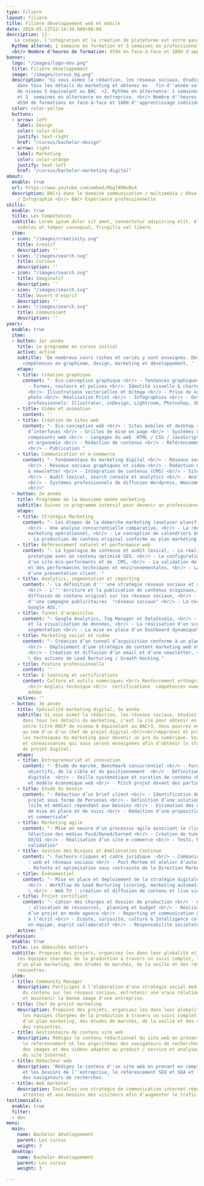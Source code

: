 ```yaml
---
type: filiere
layout: filiere
title: Filière développement web et mobile
date: 2019-05-12T12:14:34.000+06:00
description: |2-
   Le codage, l'intégration et la création de plateforme est votre passion ? Alors la spécialité développement est fait pour vous ! À la clé en fin d'année ? Votre titre RNCP de niveau 6 équivalant au BAC+3 et un statut de chef de projet digital.
  Rythme alterné: 1 semaine en formation et 3 semaines en professionnalisation (en entreprise (pour les alternants) ou en projet pour les étudiants en formation initiale.
  <br/> Nombre d'heures de formation: 455H en face-à-face et 180H d'apprentissage individualisé en FOAD
banner:
  logo: "/images/logo-dev.png"
  title: Filière développement
  image: "/images/cursus_bg.png"
  description: 'Si vous aimez la rédaction, les réseaux sociaux, étudiez et   persévérez
    dans tous les détails du marketing et obtenez en   fin d''année votre titre RNCP
    de niveau 5 équivalant au BAC  +2. Rythme en alternance: 1 semaines en formation
    et 3  semaines en alternance en entreprise. <br/> Nombre d''heures  de formations:
    455H de formations en face-à-face et 180H d''apprentissage individualisé en FOAD.'
  color: color-yellow
  buttons:
  - arrow: left
    label: Design
    color: color-blue
    justify: text-right
    href: "/cursus/bachelor-design"
  - arrow: right
    label: Marketing
    color: color-orange
    justify: text-left
    href: "/cursus/bachelor-marketing-digital"
about:
  enable: true
  url: https://www.youtube.com/embed/RGglN9NvNs4
  description: BAC+1 dans le domaine communication / multimédia / Développement informatique
    / Infographie <br/> BAC+ Expérience professionnelle
skills:
  enable: true
  title: Les Compétences
  subtitle: Lorem ipsum dolor sit amet, consectetur adipiscing elit. Aliquam dui erat,
    sodales ut tempor consequat, fringilla vel libero.
  item:
  - icon: "/images/creativity.svg"
    title: Créatif
    description: ''
  - icon: "/images/search.svg"
    title: Curieux
    description: ''
  - icon: "/images/search.svg"
    title: Imaginatif
    description: ''
  - icon: "/images/search.svg"
    title: Ouvert d'esprit
    description: ''
  - icon: "/images/search.svg"
    title: Communicant
    description: ''
years:
  enable: true
  item:
  - button: 1er année
    title: Le programme en cursus initial
    active: active
    subtitle: 'De nombreux cours riches et variés y sont enseignés. Développez vos
      compétences en graphisme, design, marketing et développement. '
    etape:
    - title: Création graphique
      content: "- Eco-conception graphique <br/> - Tendances graphiques & veille <br/>
        - Formes, couleurs et polices <br/>- Identité visuelle & charte graphique
        <br/>- Illustrations vectorielles et bitmap <br/> - Prise de vue et retouches
        photo <br/>- Réalisation Print <br/> - Infographies <br/> - Outils graphiques
        professionnels: Illustrator, inDesign, Lightroom, Photoshop, XD"
    - title: Vidéo et animation
      content: ''
    - title: Création de sites web
      content: "- Eco-conception web <br/> - Sites mobiles et desktop <br/> - Conception
        d’interfaces <br/> - Grilles de mise en page <br/> - Systèmes de design et
        composants web <br/> - Langages du web  HTML / CSS / JavaScript <br/> - Accessibilité
        et ergonomie <br/> - Rédaction de contenus <br/> - Référencement naturel (SEO)
        <br/> - Publication "
    - title: Communication et e-commerce
      content: "- Fondamentaux du marketing digital <br/> - Réseaux sociaux professionnels
        <br/> - Réseaux sociaux graphiques et vidéo <br/> - Rédaction et envoi e-mailing
        & newsletter <br/> - Intégration de contenus (CMS) <br/> - Sites e-commerce
        <br/> - Audit lexical, search console et analytics <br/> - Analyse d'éco performance
        <br/> - Systèmes professionnels de diffusion Wordpress, Woocommerce, Sendinblue
        <br/>"
  - button: 2e année
    title: Programme de la deuxième année marketing
    subtitle: Suivez ce programme intensif pour devenir un professionnel du marketing.
    etape:
    - title: Stratégie Marketing
      content: "- Les étapes de la démarche marketing (analyser planification, suivi),
        <br/> - Une analyse concurrentielle comparative, <br/> - La rédaction du plan
        marketing opérationnel, <br/> - La conception de calendriers éditorials <br/>
        - La production de contenu original conforme au plan marketing."
    - title: Référencement naturel et performance web
      content: "- La typologie de contenus et audit lexical, - La réalisation d'un
        prototype avec un contenu optimisé SEO, <br/> - La configuration et le déploiement
        d'un site éco-performants et de  CMS, <br/> - La validation de l'accessibilité
        et des performances techniques et environnementales, <br/> - La réalisation
        d'une présentation client. "
    - title: Analytics, segmentation et reporting
      content: '- La définition d''''une stratégie réseaux sociaux et advertising,
        <br/> - L''''écriture et la publication de contenus originaux, <br/> - La
        diffusion de contenu original sur les réseaux sociaux, <br/> - L''optimisation
        d''une campagne publicitaires  "réseaux sociaux" <br/> - La certification
        Google Ads.'
    - title: Tunnel d'acquisiton
      content: "- Google Analytics, Tag Manager et DataStudio, <br/> - L'exploration
        et la visualisation de données, <br/> - La réalisation d'un scoring pour la
        segmentation <br/> - La mise en place d'un Dashboard dynamique"
    - title: Marketing social et vidéo
      content: "- Création d’un tunnel d’acquisition conforme à un plan marketing,
        <br/> - Déploiement d’une stratégie de content marketing web et réseaux sociaux,
        <br/> - Création et diffusion d’un email et d’une newsletter, <br/> - Automatisation
        \ des actions de Lead Nurturing / Growth Hacking."
    - title: Posture professionnelle
      content: ''
    - title: E-learning et certifications
      content: Culture et outils numériques <br/> Renforcement orthographique et grammatical
        <br/> Anglais technique <br/>  Certifications  compétences numériques, outils
        Adobe
    active: ''
  - button: 3e année
    title: Spécialité marketing digital, 3e année
    subtitle: Si vous aimez la rédaction, les réseaux sociaux, étudiez et persévérez
      dans tous les détails du marketing, c'est la clé pour obtenir en fin d'année
      votre titre RNCP de niveau 6 équivalant au BAC+3. Vous pourrez enfin répondre
      au nom d'un d'un chef de projet digital.<br/><br/>Apprenez et pratiquez toutes
      les techniques du marketing pour devenir un pro du numérique. Voici les compétences
      et connaissances qui vous seront enseignées afin d'obtenir le statut de chef
      de projet digital.
    etape:
    - title: Entrepreneuriat et innovation
      content: "- Étude de marché, Benchmark concurrentiel <br/> - Formalisation des
        objectifs, de la cible et du positionnement  <br/> - Définition d’une stratégie
        digitale  <br/> - Veille systématique et curation de contenu <br/> - Écoresponsabilité
        et modèle économique web <br/> - Pitch projet devant des parties prenantes"
    - title: Etude du besoin
      content: "- Rédaction d’un brief client <br/> - Identification des acteurs du
        projet sous forme de Personas <br/> - Définition d’une solution technique
        (site et médias) répondant aux besoins <br/> - Estimation des coûts de conception,
        de mise en place et de suivi <br/> - Rédaction d’une proposition technique
        et commerciale"
    - title: Marketing agile
      content: "- Mise en oeuvre d’un processus agile associant le client <br/> -
        Sélection des médias Paid/Owned/Earned <br/> - Création de tunnels optimisés
        UX/UI <br/> - Réalisation d’un site e-commerce <br/> - Tests, Recettage et
        validation"
    - title: Gestion des Risques et Amélioration Continue
      content: "- Facteurs-risques et cadre juridique  <br/> - Communication de crise
        : web et réseaux sociaux <br/> - Post-Mortem et atelier d’auto-critique <br/>
        - Refonte et optimisation sous contrainte de la Direction Marketing"
    - title: Événementiel
      content: "- Mise en place et déploiement de la stratégie digitale d’un évènement
        <br/> - Workflow de Lead Nurturing (scoring, marketing automation, data analysis)
        \ <br/> - Web TV : création et diffusion de contenu et live vidéo"
    - title: Projet certifiant
      content: "- Cahier des charges et dossier de production <br/> - Gestion de projet
        : allocation de ressources,  planning et budget <br/> - Réalisation et gestion
        d’un projet en mode agence <br/> - Reporting et communication à l’oral et
        à l’écrit <br/> - Ecoute, curiosité, culture & Intelligence collectiveTravail
        en équipe, esprit collaboratif <br/> - Responsabilité sociétale"
    active: ''
profession:
  enable: true
  title: Les débouchés métiers
  subtitle: Proposez des projets, organisez les dans leur globalité et accompagnez
    les équipes chargées de la production à travers un suivi complet, la création
    d'un plan marketing, des études de marchés, de la veille et des réunions et des
    rencontres.
  item:
  - title: Community Manager
    description: Participez à l'élaboration d'une stratégie social media pour produire
      du contenu sur les réseaux sociaux, entretenir une vraie relation avec une communauté
      et maintenir la bonne image d'une entreprise.
  - title: Chef de projet marketing
    description: Proposez des projets, organisez les dans leur globalité et accompagnez
      les équipes chargées de la production à travers un suivi complet, la création
      d'un plan marketing, des études de marchés, de la veille et des réunions et
      des rencontres.
  - title: Gestionnaire de contenu site web
    description: Rédigez le contenu rédactionnel du site web en prenant en compte
      le référencement et les algorithmes des navigateurs de recherches, sélectionnez
      des images et des vidéos adaptés au produit / service et analysez les retombées
      du site Internet.
  - title: Rédacteur web
    description: 'Rédigez le contenu d''un site web en prenant en compte la demande
      et les besoins de l''entreprise, le référencement SEO et SEA et les algorithmes
      des navigateurs de recherches. '
  - title: Web marketer
    description: Installez une stratégie de communication internet répondants aux
      attentes et aux besoins des visiteurs afin d'augmenter le trafic et les ventes.
testimonials:
  enable: true
  filter:
  - dev
menu:
  main:
    name: Bachelor développement
    parent: Les cursus
    weight: 3
  desktop:
    name: Bachelor développement
    parent: Les cursus
    weight: 3

---
```

